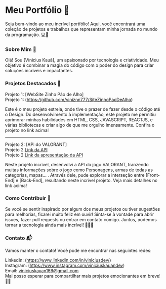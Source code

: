 # Meu Portfólio 🚀

Seja bem-vindo ao meu incrível portfólio! Aqui, você encontrará uma coleção de projetos e trabalhos que representam minha jornada no mundo da programação. 💻🎨

### Sobre Mim 👋

Olá! Sou [Vinicius Kauã], um apaixonado por tecnologia e criatividade. Meu objetivo é combinar a magia do código com o poder do design para criar soluções incríveis e impactantes.

### Projetos Destacados 🌟

Projeto 1: [WebSite Zinho Pão de Alho]<br>
Projeto 1: (https://github.com/viniznn777/SiteZinhoPaoDeAlho)

Este é o meu projeto estrela, onde tive o prazer de fazer desde o código até o Design. Do desenvolvimento à implementação, este projeto me permitiu aprimorar minhas habilidades em HTML, CSS, JAVASCRIPT, REACTJS, e várias bibliotecas e criar algo de que me orgulho imensamente. Confira o projeto no link acima!

---

Projeto 2: [API do VALORANT] <br>
Projeto 2 [Link da API](https://github.com/viniznn777/apivalorant) <br>
Projeto 2 [Link da apresentação da API ](https://github.com/viniznn777/api_apresentation)

Neste projeto incrível, desenvolvi a API do jogo VALORANT, tranzendo muitas informações sobre o jogo como Personagens, armas de todas as categorias, mapas... . Através dele, pude explorar a interseção entre [Front-End] e [Back-End], resultando neste incrível projeto. Veja mais detalhes no link acima!

### Como Contribuir 🤝

Se você se sentir inspirado por algum dos meus projetos ou tiver sugestões para melhorias, ficarei muito feliz em ouvir! Sinta-se à vontade para abrir issues, fazer pull requests ou entrar em contato comigo. Juntos, podemos tornar a tecnologia ainda mais incrível! 👨‍💻🌈

### Contato 📬

Vamos manter o contato! Você pode me encontrar nas seguintes redes:

LinkedIn: (https://www.linkedin.com/in/viniciusdev/)<br>
Instagram: (https://www.instagram.com/viniciuskauandev)<br>
Email: viniciuskauan166@gmail.com<br>
Mal posso esperar para compartilhar mais projetos emocionantes em breve! 🎉🚀
